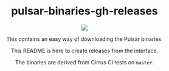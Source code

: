 <div align="center">

# pulsar-binaries-gh-releases

[<img src="https://img.shields.io/badge/See%20releases-important?style=for-the-badge&logo=github">](https://github.com/softcode589/pulsar-binaries-gh-releases/releases)

This contains an easy way of downloading the Pulsar binaries.

This README is here to create releases from the interface.

The binaries are derived from Cirrus CI tests on `master`.
